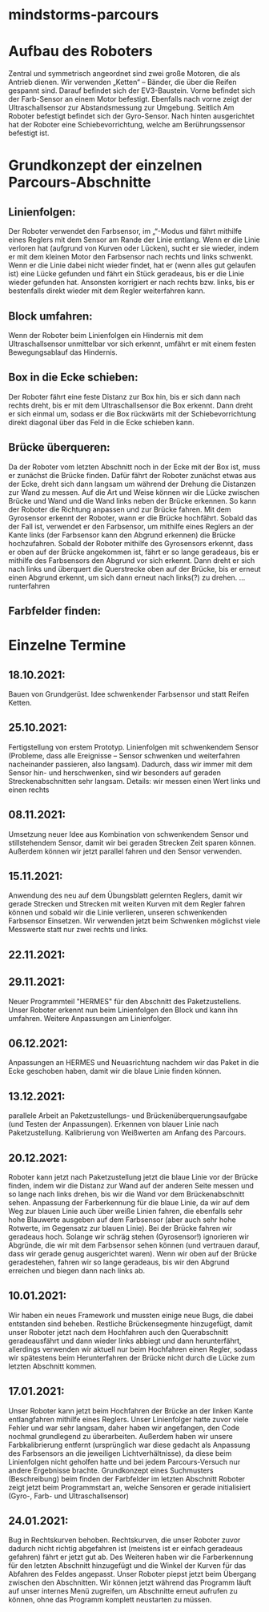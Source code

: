 # mindstorms-parcours

Aufbau des Roboters
==

Zentral und symmetrisch angeordnet sind zwei große Motoren, die als Antrieb dienen. Wir verwenden „Ketten“ – Bänder, die über die Reifen gespannt sind. Darauf befindet sich der EV3-Baustein. Vorne befindet sich der Farb-Sensor an einem Motor befestigt. Ebenfalls nach vorne zeigt der Ultraschallsensor zur Abstandsmessung zur Umgebung. Seitlich Am Roboter befestigt befindet sich der Gyro-Sensor. Nach hinten ausgerichtet hat der Roboter eine Schiebevorrichtung, welche am Berührungssensor befestigt ist.

Grundkonzept der einzelnen Parcours-Abschnitte
==

Linienfolgen:
--
Der Roboter verwendet den Farbsensor, im „“-Modus und fährt mithilfe eines Reglers mit dem Sensor am Rande der Linie entlang. Wenn er die Linie verloren hat (aufgrund von Kurven oder Lücken), sucht er sie wieder, indem er mit dem kleinen Motor den Farbsensor nach rechts und links schwenkt. Wenn er die Linie dabei nicht wieder findet, hat er (wenn alles gut gelaufen ist) eine Lücke gefunden und fährt ein Stück geradeaus, bis er die Linie wieder gefunden hat. Ansonsten korrigiert er nach rechts bzw. links, bis er bestenfalls direkt wieder mit dem Regler weiterfahren kann.

Block umfahren:
--
Wenn der Roboter beim Linienfolgen ein Hindernis mit dem Ultraschallsensor unmittelbar vor sich erkennt, umfährt er mit einem festen Bewegungsablauf das Hindernis.

Box in die Ecke schieben:
--
Der Roboter fährt eine feste Distanz zur Box hin, bis er sich dann nach rechts dreht, bis er mit dem Ultraschallsensor die Box erkennt. Dann dreht er sich einmal um, sodass er die Box rückwärts mit der Schiebevorrichtung direkt diagonal über das Feld in die Ecke schieben kann.

Brücke überqueren:
--
Da der Roboter vom letzten Abschnitt noch in der Ecke mit der Box ist, muss er zunächst die Brücke finden. Dafür fährt der Roboter zunächst etwas aus der Ecke, dreht sich dann langsam um während der Drehung die Distanzen zur Wand zu messen. Auf die Art und Weise können wir die Lücke zwischen Brücke und Wand und die Wand links neben der Brücke erkennen. So kann der Roboter die Richtung anpassen und zur Brücke fahren.
Mit dem Gyrosensor erkennt der Roboter, wann er die Brücke hochfährt. Sobald das der Fall ist, verwendet er den Farbsensor, um mithilfe eines Reglers an der Kante links (der Farbsensor kann den Abgrund erkennen) die Brücke hochzufahren. Sobald der Roboter mithilfe des Gyrosensors erkennt, dass er oben auf der Brücke angekommen ist, fährt er so lange geradeaus, bis er mithilfe des Farbsensors den Abgrund vor sich erkennt. Dann dreht er sich nach links und überquert die Querstrecke oben auf der Brücke, bis er erneut einen Abgrund erkennt, um sich dann erneut nach links(?) zu drehen.
… runterfahren

Farbfelder finden:
--
Einzelne Termine
==
18.10.2021:
--
Bauen von Grundgerüst. Idee schwenkender Farbsensor und statt Reifen Ketten.

25.10.2021:
--
Fertigstellung von erstem Prototyp. Linienfolgen mit schwenkendem Sensor (Probleme, dass alle Ereignisse – Sensor schwenken und weiterfahren nacheinander passieren, also langsam). Dadurch, dass wir immer mit dem Sensor hin- und herschwenken, sind wir besonders auf geraden Streckenabschnitten sehr langsam. Details: wir messen einen Wert links und einen rechts

08.11.2021:
--
Umsetzung neuer Idee aus Kombination von schwenkendem Sensor und stillstehendem Sensor, damit wir bei geraden Strecken Zeit sparen können. Außerdem können wir jetzt parallel fahren und den Sensor verwenden.

15.11.2021:
--
Anwendung des neu auf dem Übungsblatt gelernten Reglers, damit wir gerade Strecken und Strecken mit weiten Kurven mit dem Regler fahren können und sobald wir die Linie verlieren, unseren schwenkenden Farbsensor Einsetzen. Wir verwenden jetzt beim Schwenken möglichst viele Messwerte statt nur zwei rechts und links.

22.11.2021:
--
29.11.2021:
--
Neuer Programmteil "HERMES" für den Abschnitt des Paketzustellens. Unser Roboter erkennt nun beim Linienfolgen den Block und kann ihn umfahren. Weitere Anpassungen am Linienfolger.

06.12.2021:
--
Anpassungen an HERMES und Neuasrichtung nachdem wir das Paket in die Ecke geschoben haben, damit wir die blaue Linie finden können.

13.12.2021:
--
parallele Arbeit an Paketzustellungs- und Brückenüberquerungsaufgabe (und Testen der Anpassungen). Erkennen von blauer Linie nach Paketzustellung. Kalibrierung von Weißwerten am Anfang des Parcours.

20.12.2021:
--
Roboter kann jetzt nach Paketzustellung jetzt die blaue Linie vor der Brücke finden, indem wir die Distanz zur Wand auf der anderen Seite messen und so lange nach links drehen, bis wir die Wand vor dem Brückenabschnitt sehen. Anpassung der Farberkennung für die blaue Linie, da wir auf dem Weg zur blauen Linie auch über weiße Linien fahren, die ebenfalls sehr hohe Blauwerte ausgeben auf dem Farbsensor (aber auch sehr hohe Rotwerte, im Gegensatz zur blauen Linie).
Bei der Brücke fahren wir geradeaus hoch. Solange wir schräg stehen (Gyrosensor!) ignorieren wir Abgründe, die wir mit dem Farbsensor sehen können (und vertrauen darauf, dass wir gerade genug ausgerichtet waren). Wenn wir oben auf der Brücke geradestehen, fahren wir so lange geradeaus, bis wir den Abgrund erreichen und biegen dann nach links ab.

10.01.2021:
--
Wir haben ein neues Framework und mussten einige neue Bugs, die dabei entstanden sind beheben.
Restliche Brückensegmente hinzugefügt, damit unser Roboter jetzt nach dem Hochfahren auch den Querabschnitt geradeausfährt und dann wieder links abbiegt und dann herunterfährt, allerdings verwenden wir aktuell nur beim Hochfahren einen Regler, sodass wir spätestens beim Herunterfahren der Brücke nicht durch die Lücke zum letzten Abschnitt kommen.

17.01.2021:
--
Unser Roboter kann jetzt beim Hochfahren der Brücke an der linken Kante entlangfahren mithilfe eines Reglers.
Unser Linienfolger hatte zuvor viele Fehler und war sehr langsam, daher haben wir angefangen, den Code nochmal grundlegend zu überarbeiten. Außerdem haben wir unsere Farbkalibrierung entfernt (ursprünglich war diese gedacht als Anpassung des Farbsensors an die jeweiligen Lichtverhältnisse), da diese beim Linienfolgen nicht geholfen hatte und bei jedem Parcours-Versuch nur andere Ergebnisse brachte.
Grundkonzept eines Suchmusters (Beschreibung) beim finden der Farbfelder im letzten Abschnitt
Roboter zeigt jetzt beim Programmstart an, welche Sensoren er gerade initialisiert (Gyro-, Farb- und Ultraschallsensor)

24.01.2021:
--
Bug in Rechtskurven behoben. Rechtskurven, die unser Roboter zuvor dadurch nicht richtig abgefahren ist (meistens ist er einfach geradeaus gefahren) fährt er jetzt gut ab.
Des Weiteren haben wir die Farberkennung für den letzten Abschnitt hinzugefügt und die Winkel der Kurven für das Abfahren des Feldes angepasst.
Unser Roboter piepst jetzt beim Übergang zwischen den Abschnitten.
Wir können jetzt während das Programm läuft auf unser internes Menü zugreifen, um Abschnitte erneut aufrufen zu können, ohne das Programm komplett neustarten zu müssen.
